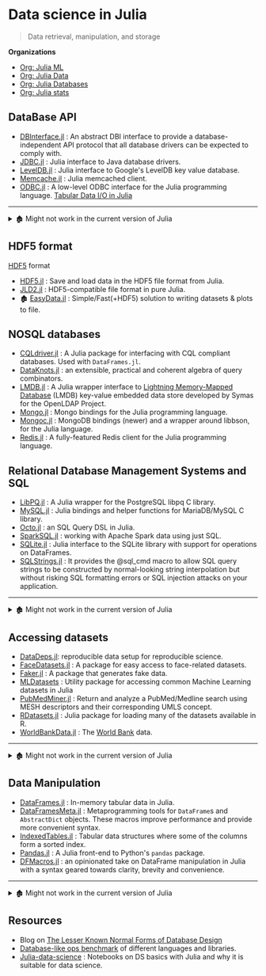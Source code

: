 # Data science in Julia

> Data retrieval, manipulation, and storage

**Organizations**

- [Org: Julia ML](https://github.com/JuliaML)
- [Org: Julia Data](https://github.com/JuliaData)
- [Org: Julia Databases](https://github.com/JuliaDatabases)
- [Org: Julia stats](https://github.com/JuliaStats)

## DataBase API

- [DBInterface.jl](https://github.com/JuliaDatabases/DBInterface.jl) : An abstract DBI interface to provide a database-independent API protocol that all database drivers can be expected to comply with.
- [JDBC.jl](https://github.com/JuliaDatabases/JDBC.jl) : Julia interface to Java database drivers.
- [LevelDB.jl](https://github.com/jerryzhenleicai/LevelDB.jl) : Julia interface to Google's LevelDB key value database.
- [Memcache.jl](https://github.com/tanmaykm/Memcache.jl) : Julia memcached client.
- [ODBC.jl](https://github.com/quinnj/ODBC.jl) : A low-level ODBC interface for the Julia programming language. [Tabular Data I/O in Julia](http://randyzwitch.com/julia-import-data/)

---

<details>

<summary>🏚️ Might not work in the current version of Julia</summary>

- 🏚️ [Accumulo.jl](https://github.com/JuliaDB/Accumulo.jl) : Apache Accumulo client.
- 🏚️ [D4M.jl](https://github.com/achen12/D4M.jl) : A D4M module for Julia. [D4M](http://www.mit.edu/~kepner/D4M/) was developed in MATLAB by Dr Jeremy Kepner and his team at Lincoln Labs.
- 🏚️ [DBAPI.jl](https://github.com/JuliaDB/DBAPI.jl) : A new database interface proposal.
- 🏚️ [DBPerf.jl](https://github.com/JuliaDatabases/DBPerf.jl) : The code repository that benchmarks all the Julia Database Drivers / Wrappers.
- 🏚️ [kyotocabinet.jl](https://github.com/tuzzeg/kyotocabinet.jl) : Implementation of Kyoto Cabinet in Julia language.
- 🏚️ [Neo4j.jl](https://github.com/glesica/Neo4j.jl) : Messing around with building a Neo4j driver for Julia.
- 🏚️ [SciDB-Julia](https://github.com/Paradigm4/SciDB-Julia) : The SciDB-Julia package allows users of Julia to interface with SciDB.
- 🏚️ [ViewDBI.jl](https://github.com/kmsquire/ViewDBI.jl) : View-based DBI for Julia.
- 🏚️ [Q.jl](https://github.com/enlnt/Q.jl) : Julia for [kdb+](https://github.com/prologic/kdb) database.

</details>


## HDF5 format

[HDF5](https://www.hdfgroup.org/solutions/hdf5/) format

- [HDF5.jl](https://github.com/JuliaIO/HDF5.jl) : Save and load data in the HDF5 file format from Julia.
- [JLD2.jl](https://github.com/JuliaIO/JLD2.jl) : HDF5-compatible file format in pure Julia.
- 🏚️ [EasyData.jl](https://github.com/ma-laforge/EasyData.jl) : Simple/Fast(+HDF5) solution to writing datasets & plots to file.

## NOSQL databases

- [CQLdriver.jl](https://github.com/r3tex/CQLdriver.jl) : A Julia package for interfacing with CQL compliant databases. Used with `DataFrames.jl`.
- [DataKnots.jl](https://github.com/MechanicalRabbit/DataKnots.jl) : an extensible, practical and coherent algebra of query combinators.
- [LMDB.jl](https://github.com/wildart/LMDB.jl) : A Julia wrapper interface to [Lightning Memory-Mapped Database](http://symas.com/mdb/) (LMDB) key-value embedded data store developed by Symas for the OpenLDAP Project.
- [Mongo.jl](https://github.com/ScottPJones/Mongo.jl) : Mongo bindings for the Julia programming language.
- [Mongoc.jl](https://github.com/felipenoris/Mongoc.jl) : MongoDB bindings (newer) and a wrapper around libbson, for the Julia language.
- [Redis.jl](https://github.com/JuliaDatabases/Redis.jl) : A fully-featured Redis client for the Julia programming language.


## Relational Database Management Systems and SQL

- [LibPQ.jl](https://github.com/invenia/LibPQ.jl) : A Julia wrapper for the PostgreSQL libpq C library.
- [MySQL.jl](https://github.com/JuliaDatabases/MySQL.jl) : Julia bindings and helper functions for MariaDB/MySQL C library.
- [Octo.jl](https://github.com/wookay/Octo.jl) : an SQL Query DSL in Julia.
- [SparkSQL.jl](https://github.com/propelledanalytics/SparkSQL.jl) : working with Apache Spark data using just SQL.
- [SQLite.jl](https://github.com/JuliaDatabases/SQLite.jl) : Julia interface to the SQLite library with support for operations on DataFrames.
- [SQLStrings.jl](https://github.com/JuliaComputing/SQLStrings.jl) : It provides the @sql_cmd macro to allow SQL query strings to be constructed by normal-looking string interpolation but without risking SQL formatting errors or SQL injection attacks on your application.

---

<details>

<summary>🏚️ Might not work in the current version of Julia</summary>

- 🏚️ [MariaDB.jl](https://github.com/Junia18/MariaDB.jl) : A wrapper around the MariaDB C connector.
- 🏚️ [MySQL.jl](https://github.com/johnmyleswhite/MySQL.jl) : MySQL DBI driver that uses the C MySQL API and obeys the DBI.jl protocol.
- 🏚️ [SQLAlchemy.jl](https://github.com/malmaud/SQLAlchemy.jl) : Wrapper over Python's SQLAlchemy library.
- 🏚️ [DBI.jl](https://github.com/swt30/DBI.jl) : Abstract DBI interface meant to provide a database-independent API.
- 🏚️ [Postgres.jl](https://github.com/NCarson/Postgres.jl) : Postgres database interface for the Julia language. {Tag: Unmaintained}
- 🏚️ [PostgreSQL.jl](https://github.com/swt30/PostgreSQL.jl) : An interface to PostgreSQL from Julia, [maintained from an older fork](https://github.com/JuliaDatabases/PostgreSQL.jl) use `LibPQ.jl` instead.
- 🏚️ [DBDSQLite.jl](https://github.com/JuliaDatabases/DBDSQLite.jl) : DBI-compliant driver for SQLite3.

</details>

## Accessing datasets

- [DataDeps.jl](https://github.com/oxinabox/DataDeps.jl): reproducible data setup for reproducible science.
- [FaceDatasets.jl](https://github.com/dfdx/FaceDatasets.jl) : A package for easy access to face-related datasets.
- [Faker.jl](https://github.com/neomatrixcode/Faker.jl) : A package that generates fake data.
- [MLDatasets](https://github.com/JuliaML/MLDatasets.jl) : Utility package for accessing common Machine Learning datasets in Julia
- [PubMedMiner.jl](https://github.com/JuliaHealth/PubMedMiner.jl) : Return and analyze a PubMed/Medline search using MESH descriptors and their corresponding UMLS concept.
- [RDatasets.jl](https://github.com/JuliaStats/RDatasets.jl) : Julia package for loading many of the datasets available in R.
- [WorldBankData.jl](https://github.com/4gh/WorldBankData.jl) : The [World Bank](https://data.worldbank.org/) data.

---

<details>

<summary>🏚️ Might not work in the current version of Julia</summary>

- 🏚️ [CommonCrawl.jl](https://github.com/tanmaykm/CommonCrawl.jl) : Interface to common crawl dataset on Amazon S3.
- 🏚️ [Maker.jl](https://github.com/tshort/Maker.jl) : A tool like `make` for data analysis in Julia.
- 🏚️ [ModelerToolbox.jl](https://github.com/spencerlyon2/ModelerToolbox.jl) : Utilities for working with many different versions/parameterizations of models.
- 🏚️ [NetflixPrize.jl](https://github.com/jiahao/NetflixPrize.jl) : Julia package for handling the Netflix Prize data set of 2006.
- 🏚️ [PublicSuffix.jl](https://github.com/tanmaykm/PublicSuffix.jl) : Julia Interface for working with the [Public Suffix List](http://publicsuffix.org/).
- 🏚️ [REDCap.jl](https://github.com/bcbi/REDCap.jl) : A Julia frontend for the [REDCap](https://en.wikipedia.org/wiki/REDCap) API.
- 🏚️ [Socrata.jl](https://github.com/drewgendreau/Socrata.jl) : An API wrapper for accessing the Socrata Open Data API and importing data into a DataFrame. Socrata is an open data platform used by many local and State governments as well as by the Federal Government in USA.
- 🏚️ [UCIMLRepo.jl](https://github.com/siddhantjain/UCIMLRepo.jl) : A small package to allow for easy access and download of datasets from UCI ML repository.

</details>

## Data Manipulation

- [DataFrames.jl](https://github.com/JuliaData/DataFrames.jl) : In-memory tabular data in Julia.
- [DataFramesMeta.jl](https://github.com/JuliaStats/DataFramesMeta.jl) : Metaprogramming tools for `DataFrame`s and `AbstractDict` objects. These macros improve performance and provide more convenient syntax.
- [IndexedTables.jl](https://github.com/JuliaData/IndexedTables.jl) : Tabular data structures where some of the columns form a sorted index.
- [Pandas.jl](https://github.com/JuliaPy/Pandas.jl) : A Julia front-end to Python's `pandas` package.
- [DFMacros.jl](https://github.com/jkrumbiegel/DFMacros.jl) : an opinionated take on DataFrame manipulation in Julia with a syntax geared towards clarity, brevity and convenience.

---

<details>

<summary>🏚️ Might not work in the current version of Julia</summary>

- 🏚️ [StructuredQueries.jl](https://github.com/davidagold/StructuredQueries.jl) : Data manipulation facilities for Julia.
- 🏚️ [FastGroupBy.jl](https://github.com/xiaodaigh/FastGroupBy.jl) : Some helper functions to make some group by operations on DataFrames and IndexedTables faster.

</details>

## Resources

- Blog on [The Lesser Known Normal Forms of Database Design](http://www.johnmyleswhite.com/notebook/2014/09/10/the-lesser-known-normal-forms/)
- [Database-like ops benchmark](https://h2oai.github.io/db-benchmark/) of different languages and libraries.
- [Julia-data-science](https://github.com/tirthajyoti/Julia-data-science) : Notebooks on DS basics with Julia and why it is suitable for data science.
